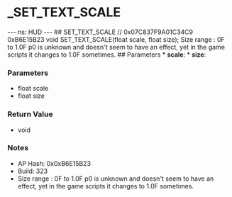 # _SET_TEXT_SCALE

--- ns: HUD --- ## SET_TEXT_SCALE  // 0x07C837F9A01C34C9 0xB6E15B23 void SET_TEXT_SCALE(float scale, float size);  Size range : 0F to 1.0F p0 is unknown and doesn't seem to have an effect, yet in the game scripts it changes to 1.0F sometimes.  ## Parameters * **scale**: * **size**:

### Parameters
* float scale
* float size

### Return Value
* void

### Notes
* AP Hash: 0x0xB6E15B23
* Build: 323
* Size range : 0F to 1.0F
p0 is unknown and doesn't seem to have an effect, yet in the game scripts it changes to 1.0F sometimes.

